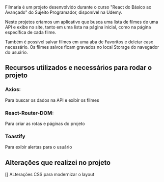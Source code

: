 Filmaria é um projeto desenvolvido durante o curso "React do Básico ao Avançado" do Sujeito Programador, disponível na Udemy.

Neste projetos criamos um aplicativo que busca uma lista de filmes de uma API e exibe no site, tanto em uma lista na página inicial, como na página específica de cada filme. 

Também é possível salvar filmes em uma aba de Favoritos e deletar caso necessário. Os filmes salvos ficam gravados no local Storage do navegador do usuário.


## Recursos utilizados e necessários para rodar o projeto

### Axios:
Para buscar os dados na API e exibir os filmes

### React-Router-DOM:
Para criar as rotas e páginas do projeto

### Toastify
Para exibir alertas para o usuário



## Alterações que realizei no projeto
[] ALterações CSS para modernizar o layout